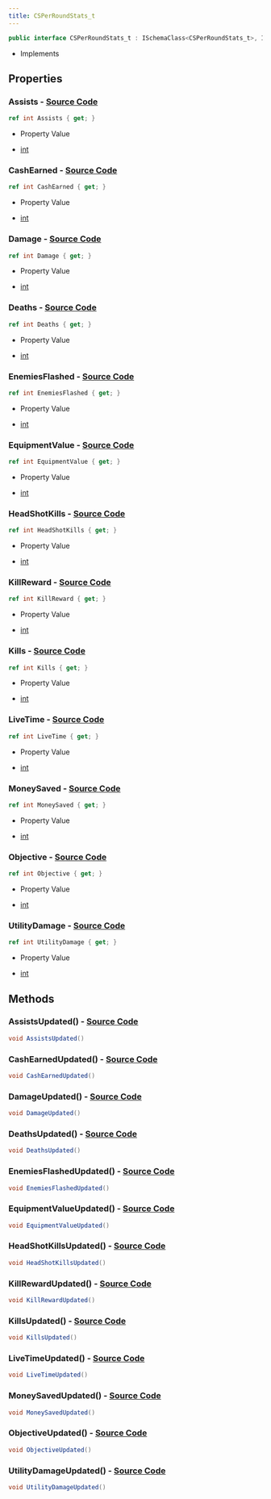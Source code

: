 ```yaml
---
title: CSPerRoundStats_t
---
```


```csharp
public interface CSPerRoundStats_t : ISchemaClass<CSPerRoundStats_t>, ISchemaField, ISchemaClass, INativeHandle
```

- Implements

## Properties

### **Assists** - [Source Code](https://github.com/swiftly-solution/swiftlys2/blob/main/managed/src/SwiftlyS2.Generated/Schemas/Interfaces/CSPerRoundStats_t.cs#L20)

```csharp
ref int Assists { get; }
```

- Property Value

- [int](https://learn.microsoft.com/dotnet/api/system.int32)

### **CashEarned** - [Source Code](https://github.com/swiftly-solution/swiftlys2/blob/main/managed/src/SwiftlyS2.Generated/Schemas/Interfaces/CSPerRoundStats_t.cs#L36)

```csharp
ref int CashEarned { get; }
```

- Property Value

- [int](https://learn.microsoft.com/dotnet/api/system.int32)

### **Damage** - [Source Code](https://github.com/swiftly-solution/swiftlys2/blob/main/managed/src/SwiftlyS2.Generated/Schemas/Interfaces/CSPerRoundStats_t.cs#L22)

```csharp
ref int Damage { get; }
```

- Property Value

- [int](https://learn.microsoft.com/dotnet/api/system.int32)

### **Deaths** - [Source Code](https://github.com/swiftly-solution/swiftlys2/blob/main/managed/src/SwiftlyS2.Generated/Schemas/Interfaces/CSPerRoundStats_t.cs#L18)

```csharp
ref int Deaths { get; }
```

- Property Value

- [int](https://learn.microsoft.com/dotnet/api/system.int32)

### **EnemiesFlashed** - [Source Code](https://github.com/swiftly-solution/swiftlys2/blob/main/managed/src/SwiftlyS2.Generated/Schemas/Interfaces/CSPerRoundStats_t.cs#L40)

```csharp
ref int EnemiesFlashed { get; }
```

- Property Value

- [int](https://learn.microsoft.com/dotnet/api/system.int32)

### **EquipmentValue** - [Source Code](https://github.com/swiftly-solution/swiftlys2/blob/main/managed/src/SwiftlyS2.Generated/Schemas/Interfaces/CSPerRoundStats_t.cs#L24)

```csharp
ref int EquipmentValue { get; }
```

- Property Value

- [int](https://learn.microsoft.com/dotnet/api/system.int32)

### **HeadShotKills** - [Source Code](https://github.com/swiftly-solution/swiftlys2/blob/main/managed/src/SwiftlyS2.Generated/Schemas/Interfaces/CSPerRoundStats_t.cs#L32)

```csharp
ref int HeadShotKills { get; }
```

- Property Value

- [int](https://learn.microsoft.com/dotnet/api/system.int32)

### **KillReward** - [Source Code](https://github.com/swiftly-solution/swiftlys2/blob/main/managed/src/SwiftlyS2.Generated/Schemas/Interfaces/CSPerRoundStats_t.cs#L28)

```csharp
ref int KillReward { get; }
```

- Property Value

- [int](https://learn.microsoft.com/dotnet/api/system.int32)

### **Kills** - [Source Code](https://github.com/swiftly-solution/swiftlys2/blob/main/managed/src/SwiftlyS2.Generated/Schemas/Interfaces/CSPerRoundStats_t.cs#L16)

```csharp
ref int Kills { get; }
```

- Property Value

- [int](https://learn.microsoft.com/dotnet/api/system.int32)

### **LiveTime** - [Source Code](https://github.com/swiftly-solution/swiftlys2/blob/main/managed/src/SwiftlyS2.Generated/Schemas/Interfaces/CSPerRoundStats_t.cs#L30)

```csharp
ref int LiveTime { get; }
```

- Property Value

- [int](https://learn.microsoft.com/dotnet/api/system.int32)

### **MoneySaved** - [Source Code](https://github.com/swiftly-solution/swiftlys2/blob/main/managed/src/SwiftlyS2.Generated/Schemas/Interfaces/CSPerRoundStats_t.cs#L26)

```csharp
ref int MoneySaved { get; }
```

- Property Value

- [int](https://learn.microsoft.com/dotnet/api/system.int32)

### **Objective** - [Source Code](https://github.com/swiftly-solution/swiftlys2/blob/main/managed/src/SwiftlyS2.Generated/Schemas/Interfaces/CSPerRoundStats_t.cs#L34)

```csharp
ref int Objective { get; }
```

- Property Value

- [int](https://learn.microsoft.com/dotnet/api/system.int32)

### **UtilityDamage** - [Source Code](https://github.com/swiftly-solution/swiftlys2/blob/main/managed/src/SwiftlyS2.Generated/Schemas/Interfaces/CSPerRoundStats_t.cs#L38)

```csharp
ref int UtilityDamage { get; }
```

- Property Value

- [int](https://learn.microsoft.com/dotnet/api/system.int32)

## Methods

### **AssistsUpdated()** - [Source Code](https://github.com/swiftly-solution/swiftlys2/blob/main/managed/src/SwiftlyS2.Generated/Schemas/Interfaces/CSPerRoundStats_t.cs#L44)

```csharp
void AssistsUpdated()
```

### **CashEarnedUpdated()** - [Source Code](https://github.com/swiftly-solution/swiftlys2/blob/main/managed/src/SwiftlyS2.Generated/Schemas/Interfaces/CSPerRoundStats_t.cs#L52)

```csharp
void CashEarnedUpdated()
```

### **DamageUpdated()** - [Source Code](https://github.com/swiftly-solution/swiftlys2/blob/main/managed/src/SwiftlyS2.Generated/Schemas/Interfaces/CSPerRoundStats_t.cs#L45)

```csharp
void DamageUpdated()
```

### **DeathsUpdated()** - [Source Code](https://github.com/swiftly-solution/swiftlys2/blob/main/managed/src/SwiftlyS2.Generated/Schemas/Interfaces/CSPerRoundStats_t.cs#L43)

```csharp
void DeathsUpdated()
```

### **EnemiesFlashedUpdated()** - [Source Code](https://github.com/swiftly-solution/swiftlys2/blob/main/managed/src/SwiftlyS2.Generated/Schemas/Interfaces/CSPerRoundStats_t.cs#L54)

```csharp
void EnemiesFlashedUpdated()
```

### **EquipmentValueUpdated()** - [Source Code](https://github.com/swiftly-solution/swiftlys2/blob/main/managed/src/SwiftlyS2.Generated/Schemas/Interfaces/CSPerRoundStats_t.cs#L46)

```csharp
void EquipmentValueUpdated()
```

### **HeadShotKillsUpdated()** - [Source Code](https://github.com/swiftly-solution/swiftlys2/blob/main/managed/src/SwiftlyS2.Generated/Schemas/Interfaces/CSPerRoundStats_t.cs#L50)

```csharp
void HeadShotKillsUpdated()
```

### **KillRewardUpdated()** - [Source Code](https://github.com/swiftly-solution/swiftlys2/blob/main/managed/src/SwiftlyS2.Generated/Schemas/Interfaces/CSPerRoundStats_t.cs#L48)

```csharp
void KillRewardUpdated()
```

### **KillsUpdated()** - [Source Code](https://github.com/swiftly-solution/swiftlys2/blob/main/managed/src/SwiftlyS2.Generated/Schemas/Interfaces/CSPerRoundStats_t.cs#L42)

```csharp
void KillsUpdated()
```

### **LiveTimeUpdated()** - [Source Code](https://github.com/swiftly-solution/swiftlys2/blob/main/managed/src/SwiftlyS2.Generated/Schemas/Interfaces/CSPerRoundStats_t.cs#L49)

```csharp
void LiveTimeUpdated()
```

### **MoneySavedUpdated()** - [Source Code](https://github.com/swiftly-solution/swiftlys2/blob/main/managed/src/SwiftlyS2.Generated/Schemas/Interfaces/CSPerRoundStats_t.cs#L47)

```csharp
void MoneySavedUpdated()
```

### **ObjectiveUpdated()** - [Source Code](https://github.com/swiftly-solution/swiftlys2/blob/main/managed/src/SwiftlyS2.Generated/Schemas/Interfaces/CSPerRoundStats_t.cs#L51)

```csharp
void ObjectiveUpdated()
```

### **UtilityDamageUpdated()** - [Source Code](https://github.com/swiftly-solution/swiftlys2/blob/main/managed/src/SwiftlyS2.Generated/Schemas/Interfaces/CSPerRoundStats_t.cs#L53)

```csharp
void UtilityDamageUpdated()
```

